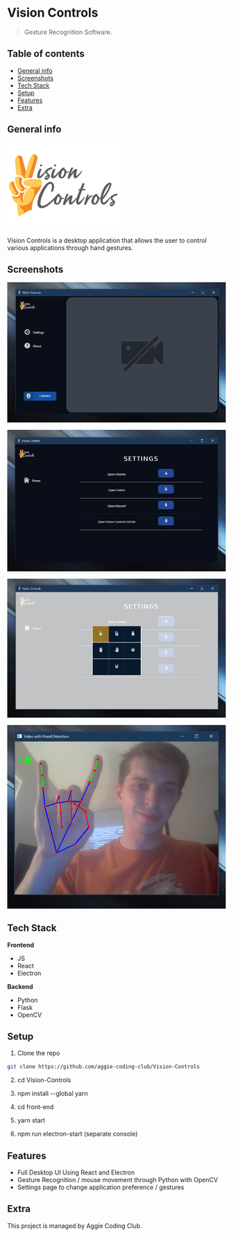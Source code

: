 # Vision Controls
> Gesture Recognition Software.

## Table of contents
* [General info](#general-info)
* [Screenshots](#screenshots)
* [Tech Stack](#tech-stack)
* [Setup](#setup)
* [Features](#features)
* [Extra](#extra)

## General info
<img src="./assets/readme/logo.png" width="259.4" height="200" />

Vision Controls is a desktop application that allows the user to control various applications through hand gestures.


## Screenshots
<!-- <img src="./oldAssets/readme/ss1.png" width="713.25" height="456.75" /> -->
![ss1](./assets/readme/ss1.png)

<!-- <img src="./oldAssets/readme/ss2.png" width="713.25" height="462" /> -->
![ss1](./assets/readme/ss2.png)

<!-- <img src="./oldAssets/readme/ss3.png" width="713.25" height="459.75" /> -->
![ss1](./assets/readme/ss3.png)

<!-- <img src="./oldAssets/readme/ss4.png" width="516" height="432.75" /> -->
![ss1](./assets/readme/ss4.png)

## Tech Stack
**Frontend**

* JS
* React
* Electron

**Backend**

* Python
* Flask
* OpenCV

## Setup
1. Clone the repo
```sh
git clone https://github.com/aggie-coding-club/Vision-Controls
```
2. cd Vision-Controls

3. npm install --global yarn

4. cd front-end

5. yarn start

6. npm run electron-start (separate console)

## Features
* Full Desktop UI Using React and Electron
* Gesture Recognition / mouse movement through Python with OpenCV 
* Settings page to change application preference / gestures

## Extra

This project is managed by Aggie Coding Club.

